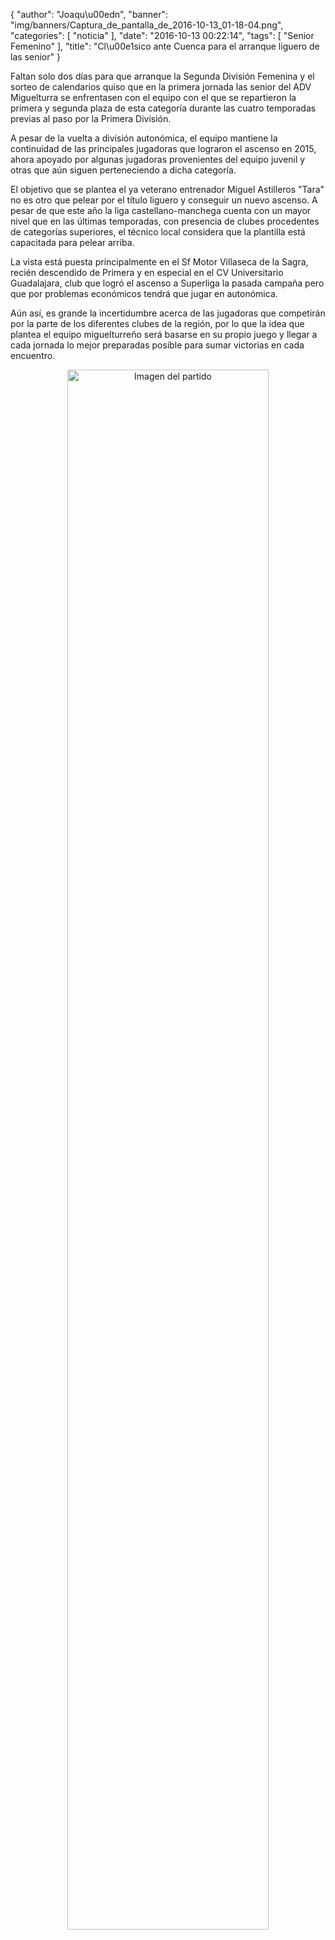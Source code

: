 {
  "author": "Joaqu\u00edn", 
  "banner": "img/banners/Captura_de_pantalla_de_2016-10-13_01-18-04.png", 
  "categories": [
    "noticia"
  ], 
  "date": "2016-10-13 00:22:14", 
  "tags": [
    "Senior Femenino"
  ], 
  "title": "Cl\u00e1sico ante Cuenca para el arranque liguero de las senior"
}

Faltan solo dos días para que arranque la Segunda División Femenina y el sorteo de calendarios quiso que en la primera jornada las senior del ADV Miguelturra se enfrentasen con el equipo con el que se repartieron la primera y segunda plaza de esta categoría durante las cuatro temporadas previas al paso por la Primera División.

A pesar de la vuelta a división autonómica, el equipo mantiene la continuidad de las principales jugadoras que lograron el ascenso en 2015, ahora apoyado por algunas jugadoras provenientes del equipo juvenil y otras que aún siguen perteneciendo a dicha categoría.

El objetivo que se plantea el ya veterano entrenador Miguel Astilleros "Tara" no es otro que pelear por el título liguero y conseguir un nuevo ascenso. A pesar de que este año la liga castellano-manchega cuenta con un mayor nivel que en las últimas temporadas, con presencia de clubes procedentes de categorías superiores, el técnico local considera que la plantilla está capacitada para pelear arriba.

La vista está puesta principalmente en el Sf Motor Villaseca de la Sagra, recién descendido de Primera y en especial en el CV Universitario Guadalajara, club que logró el ascenso a Superliga la pasada campaña pero que por problemas económicos tendrá que jugar en autonómica.

Aún así, es grande la incertidumbre acerca de las jugadoras que competirán por la parte de los diferentes clubes de la región, por lo que la idea que plantea el equipo miguelturreño será basarse en su propio juego y llegar a cada jornada lo mejor preparadas posible para sumar victorias en cada encuentro.

<center>
<a target="_new" href="http://www.advmiguelturra.org/drupal/sites/default/files/Captura%20de%20pantalla%20de%202016-10-13%2001-18-04.png"> 
<img alt="Imagen del partido" width="80%" align="center" src="http://www.advmiguelturra.org/drupal/sites/default/files/Captura%20de%20pantalla%20de%202016-10-13%2001-18-04.png"/> </a> </center>

